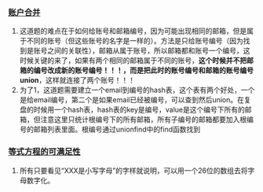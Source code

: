 ### [账户合并](https://leetcode-cn.com/problems/accounts-merge/)

1. 这道题的难点在于如何给账号和邮箱编号，因为可能出现相同的邮箱，但是属于不同的账号（但这些账号的名字是一样的）。方法是只给账号编号（因为找到是账号之间的关联性），邮箱从属于账号，所以邮箱都和账号一个编号，这时候关键的来了，如果有两个相同的邮箱属于不同的账号，**这个时候并不把邮箱的编号改成新的账号编号！！！，而是把此时的账号编号和邮箱的账号编号union**，这样就连接了两个账号！！！
2. 为了1，这道题需要建立一个email到编号的hash表，这个表有两个好处，一个是给email编号，第二个是如果email已经被编号，可以查到然后union。在复盘的时候用一个hash表，hash表的key是编号，value是这个编号下所有的邮箱，但注意这里只统计根编号下的所有邮箱，所有子编号的邮箱都要加入根编号的邮箱列表里面。根编号通过unionfind中的find函数找到

### [等式方程的可满足性](https://leetcode.cn/problems/satisfiability-of-equality-equations/)

1. 所有只要看见“XXX是小写字母”的字样就说明，可以用一个26位的数组去将字母数字化。